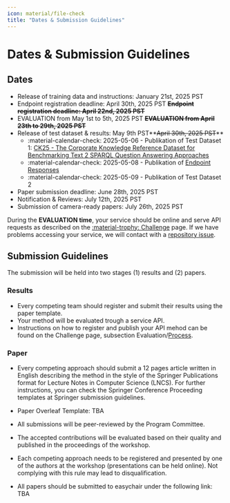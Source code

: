 ```yaml
---
icon: material/file-check
title: "Dates & Submission Guidelines"
---
```

# Dates & Submission Guidelines

## Dates

- Release of training data and instructions: January 21st, 2025 PST
- Endpoint registration deadline: April 30th, 2025 PST **<s>Endpoint registration deadline: April 22nd, 2025 PST</s>**
- EVALUATION from May 1st to 5th, 2025 PST **<s>EVALUATION from April 23th to 29th, 2025 PST</s>**
- Release of test dataset & results: May 9th PST**<s>April 30th, 2025 PST</s>**
    - :material-calendar-check: 2025-05-06 - Publikation of Test Dataset 1: [CK25 - The Corporate Knowledge Reference Dataset for Benchmarking Text 2 SPARQL Question Answering Approaches](https://github.com/eccenca/ck25-dataset)
    - :material-calendar-check: 2025-05-08 - Publikation of [Endpoint Responses](results/index.md)
    - :material-calendar-check: 2025-05-09 - Publikation of Test Dataset 2
- Paper submission deadline: June 28th, 2025 PST
- Notification & Reviews: July 12th, 2025 PST
- Submission of camera-ready papers: July 26th, 2025 PST

During the **EVALUATION time**, your service should be online and serve API requests as described on the [:material-trophy: Challenge](challenge.md#evaluation) page.
If we have problems accessing your service, we will contact with a [repository issue](https://github.com/AKSW/text2sparql.aksw.org/issues).

## Submission Guidelines

The submission will be held into two stages (1) results and (2) papers.

### Results

- Every competing team should register and submit their results using the paper template.
- Your method will be evaluated trough a service API.
- Instructions on how to register and publish your API mehod can be found on the Challenge page, subsection Evaluation/[Process](https://text2sparql.aksw.org/challenge/#process).

### Paper

- Every competing approach should submit a 12 pages article written in English describing the method in the style of the Springer Publications format for Lecture Notes in Computer Science (LNCS). For further instructions, you can check the Springer Conference Proceeding templates at Springer submission guidelines.

- Paper Overleaf Template: TBA

- All submissions will be peer-reviewed by the Program Committee.

- The accepted contributions will be evaluated based on their quality and published in the proceedings of the workshop.

- Each competing approach needs to be registered and presented by one of the authors at the workshop (presentations can be held online). Not complying with this rule may lead to disqualification.

- All papers should be submitted to easychair under the following link: TBA

